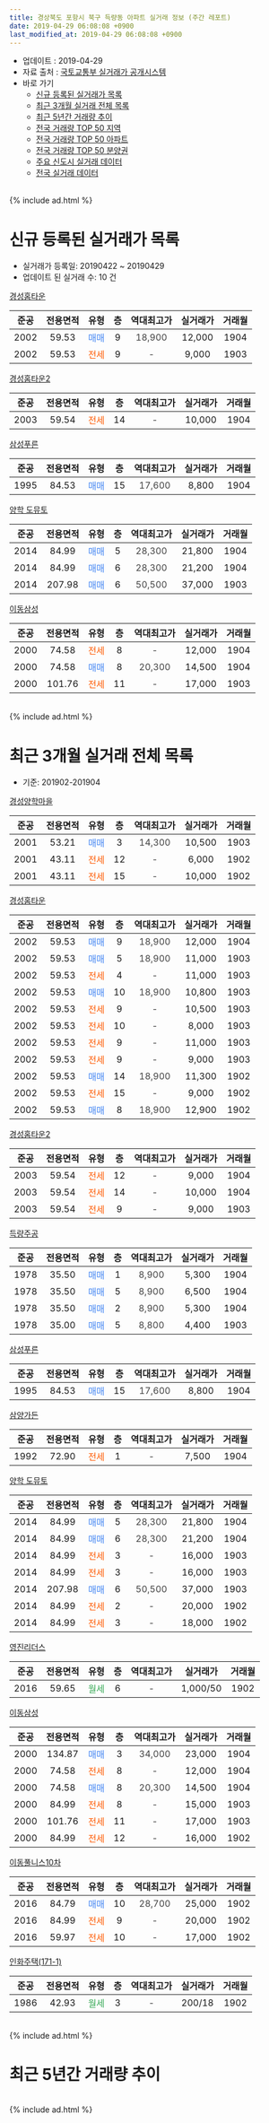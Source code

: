 ```yaml
---
title: 경상북도 포항시 북구 득량동 아파트 실거래 정보 (주간 레포트)
date: 2019-04-29 06:08:08 +0900
last_modified_at: 2019-04-29 06:08:08 +0900
---
```


* 업데이트 : 2019-04-29
* 자료 출처 : [국토교통부 실거래가 공개시스템](http://rt.molit.go.kr)
* 바로 가기
    * [신규 등록된 실거래가 목록](#신규-등록된-실거래가-목록)
    * [최근 3개월 실거래 전체 목록](#최근-3개월-실거래-전체-목록)
    * [최근 5년간 거래량 추이](#최근-5년간-거래량-추이)
    * [전국 거래량 TOP 50 지역](https://inasie.github.io/apt-trade-info/최근-3개월-전국에서-가장-거래가-많이-발생한-지역)
    * [전국 거래량 TOP 50 아파트](https://inasie.github.io/apt-trade-info/최근-3개월-전국에서-가장-거래가-많이-발생한-아파트)
    * [전국 거래량 TOP 50 분양권](https://inasie.github.io/apt-trade-info/최근-3개월-전국에서-가장-거래가-많이-발생한-분양권)
    * [주요 신도시 실거래 데이터](https://inasie.github.io/apt-trade-info/주요-신도시)
    * [전국 실거래 데이터](https://inasie.github.io/apt-trade-info/전국)
<br>
{% include ad.html %}
<br>

# 신규 등록된 실거래가 목록
* 실거래가 등록일: 20190422 ~ 20190429
* 업데이트 된 실거래 수: 10 건


[경성홈타운](https://search.naver.com/search.naver?query=%EA%B2%BD%EC%83%81%EB%B6%81%EB%8F%84+%ED%8F%AC%ED%95%AD%EC%8B%9C+%EB%B6%81%EA%B5%AC+%EB%93%9D%EB%9F%89%EB%8F%99+%EA%B2%BD%EC%84%B1%ED%99%88%ED%83%80%EC%9A%B4)

|준공|전용면적|유형|층|역대최고가|실거래가|거래월|
|:---:|:---:|:---:|:---:|:---:|:---:|:---:|
|2002|59.53|<span style="color:#4285f3">매매</span>|9|<span style="color:#444444">18,900</span>|12,000|1904|
|2002|59.53|<span style="color:#ff5a00">전세</span>|9|<span style="color:#444444">-</span>|9,000|1903|

[경성홈타운2](https://search.naver.com/search.naver?query=%EA%B2%BD%EC%83%81%EB%B6%81%EB%8F%84+%ED%8F%AC%ED%95%AD%EC%8B%9C+%EB%B6%81%EA%B5%AC+%EB%93%9D%EB%9F%89%EB%8F%99+%EA%B2%BD%EC%84%B1%ED%99%88%ED%83%80%EC%9A%B42)

|준공|전용면적|유형|층|역대최고가|실거래가|거래월|
|:---:|:---:|:---:|:---:|:---:|:---:|:---:|
|2003|59.54|<span style="color:#ff5a00">전세</span>|14|<span style="color:#444444">-</span>|10,000|1904|

[삼성푸른](https://search.naver.com/search.naver?query=%EA%B2%BD%EC%83%81%EB%B6%81%EB%8F%84+%ED%8F%AC%ED%95%AD%EC%8B%9C+%EB%B6%81%EA%B5%AC+%EB%93%9D%EB%9F%89%EB%8F%99+%EC%82%BC%EC%84%B1%ED%91%B8%EB%A5%B8)

|준공|전용면적|유형|층|역대최고가|실거래가|거래월|
|:---:|:---:|:---:|:---:|:---:|:---:|:---:|
|1995|84.53|<span style="color:#4285f3">매매</span>|15|<span style="color:#444444">17,600</span>|8,800|1904|

[양학 도뮤토](https://search.naver.com/search.naver?query=%EA%B2%BD%EC%83%81%EB%B6%81%EB%8F%84+%ED%8F%AC%ED%95%AD%EC%8B%9C+%EB%B6%81%EA%B5%AC+%EB%93%9D%EB%9F%89%EB%8F%99+%EC%96%91%ED%95%99+%EB%8F%84%EB%AE%A4%ED%86%A0)

|준공|전용면적|유형|층|역대최고가|실거래가|거래월|
|:---:|:---:|:---:|:---:|:---:|:---:|:---:|
|2014|84.99|<span style="color:#4285f3">매매</span>|5|<span style="color:#444444">28,300</span>|21,800|1904|
|2014|84.99|<span style="color:#4285f3">매매</span>|6|<span style="color:#444444">28,300</span>|21,200|1904|
|2014|207.98|<span style="color:#4285f3">매매</span>|6|<span style="color:#444444">50,500</span>|37,000|1903|

[이동삼성](https://search.naver.com/search.naver?query=%EA%B2%BD%EC%83%81%EB%B6%81%EB%8F%84+%ED%8F%AC%ED%95%AD%EC%8B%9C+%EB%B6%81%EA%B5%AC+%EB%93%9D%EB%9F%89%EB%8F%99+%EC%9D%B4%EB%8F%99%EC%82%BC%EC%84%B1)

|준공|전용면적|유형|층|역대최고가|실거래가|거래월|
|:---:|:---:|:---:|:---:|:---:|:---:|:---:|
|2000|74.58|<span style="color:#ff5a00">전세</span>|8|<span style="color:#444444">-</span>|12,000|1904|
|2000|74.58|<span style="color:#4285f3">매매</span>|8|<span style="color:#444444">20,300</span>|14,500|1904|
|2000|101.76|<span style="color:#ff5a00">전세</span>|11|<span style="color:#444444">-</span>|17,000|1903|


<br>
{% include ad.html %}
<br>

# 최근 3개월 실거래 전체 목록
* 기준: 201902-201904


[경성양학마을](https://search.naver.com/search.naver?query=%EA%B2%BD%EC%83%81%EB%B6%81%EB%8F%84+%ED%8F%AC%ED%95%AD%EC%8B%9C+%EB%B6%81%EA%B5%AC+%EB%93%9D%EB%9F%89%EB%8F%99+%EA%B2%BD%EC%84%B1%EC%96%91%ED%95%99%EB%A7%88%EC%9D%84)

|준공|전용면적|유형|층|역대최고가|실거래가|거래월|
|:---:|:---:|:---:|:---:|:---:|:---:|:---:|
|2001|53.21|<span style="color:#4285f3">매매</span>|3|<span style="color:#444444">14,300</span>|10,500|1903|
|2001|43.11|<span style="color:#ff5a00">전세</span>|12|<span style="color:#444444">-</span>|6,000|1902|
|2001|43.11|<span style="color:#ff5a00">전세</span>|15|<span style="color:#444444">-</span>|10,000|1902|

[경성홈타운](https://search.naver.com/search.naver?query=%EA%B2%BD%EC%83%81%EB%B6%81%EB%8F%84+%ED%8F%AC%ED%95%AD%EC%8B%9C+%EB%B6%81%EA%B5%AC+%EB%93%9D%EB%9F%89%EB%8F%99+%EA%B2%BD%EC%84%B1%ED%99%88%ED%83%80%EC%9A%B4)

|준공|전용면적|유형|층|역대최고가|실거래가|거래월|
|:---:|:---:|:---:|:---:|:---:|:---:|:---:|
|2002|59.53|<span style="color:#4285f3">매매</span>|9|<span style="color:#444444">18,900</span>|12,000|1904|
|2002|59.53|<span style="color:#4285f3">매매</span>|5|<span style="color:#444444">18,900</span>|11,000|1903|
|2002|59.53|<span style="color:#ff5a00">전세</span>|4|<span style="color:#444444">-</span>|11,000|1903|
|2002|59.53|<span style="color:#4285f3">매매</span>|10|<span style="color:#444444">18,900</span>|10,800|1903|
|2002|59.53|<span style="color:#ff5a00">전세</span>|9|<span style="color:#444444">-</span>|10,500|1903|
|2002|59.53|<span style="color:#ff5a00">전세</span>|10|<span style="color:#444444">-</span>|8,000|1903|
|2002|59.53|<span style="color:#ff5a00">전세</span>|9|<span style="color:#444444">-</span>|11,000|1903|
|2002|59.53|<span style="color:#ff5a00">전세</span>|9|<span style="color:#444444">-</span>|9,000|1903|
|2002|59.53|<span style="color:#4285f3">매매</span>|14|<span style="color:#444444">18,900</span>|11,300|1902|
|2002|59.53|<span style="color:#ff5a00">전세</span>|15|<span style="color:#444444">-</span>|9,000|1902|
|2002|59.53|<span style="color:#4285f3">매매</span>|8|<span style="color:#444444">18,900</span>|12,900|1902|

[경성홈타운2](https://search.naver.com/search.naver?query=%EA%B2%BD%EC%83%81%EB%B6%81%EB%8F%84+%ED%8F%AC%ED%95%AD%EC%8B%9C+%EB%B6%81%EA%B5%AC+%EB%93%9D%EB%9F%89%EB%8F%99+%EA%B2%BD%EC%84%B1%ED%99%88%ED%83%80%EC%9A%B42)

|준공|전용면적|유형|층|역대최고가|실거래가|거래월|
|:---:|:---:|:---:|:---:|:---:|:---:|:---:|
|2003|59.54|<span style="color:#ff5a00">전세</span>|12|<span style="color:#444444">-</span>|9,000|1904|
|2003|59.54|<span style="color:#ff5a00">전세</span>|14|<span style="color:#444444">-</span>|10,000|1904|
|2003|59.54|<span style="color:#ff5a00">전세</span>|9|<span style="color:#444444">-</span>|9,000|1903|

[득량주공](https://search.naver.com/search.naver?query=%EA%B2%BD%EC%83%81%EB%B6%81%EB%8F%84+%ED%8F%AC%ED%95%AD%EC%8B%9C+%EB%B6%81%EA%B5%AC+%EB%93%9D%EB%9F%89%EB%8F%99+%EB%93%9D%EB%9F%89%EC%A3%BC%EA%B3%B5)

|준공|전용면적|유형|층|역대최고가|실거래가|거래월|
|:---:|:---:|:---:|:---:|:---:|:---:|:---:|
|1978|35.50|<span style="color:#4285f3">매매</span>|1|<span style="color:#444444">8,900</span>|5,300|1904|
|1978|35.50|<span style="color:#4285f3">매매</span>|5|<span style="color:#444444">8,900</span>|6,500|1904|
|1978|35.50|<span style="color:#4285f3">매매</span>|2|<span style="color:#444444">8,900</span>|5,300|1904|
|1978|35.00|<span style="color:#4285f3">매매</span>|5|<span style="color:#444444">8,800</span>|4,400|1903|

[삼성푸른](https://search.naver.com/search.naver?query=%EA%B2%BD%EC%83%81%EB%B6%81%EB%8F%84+%ED%8F%AC%ED%95%AD%EC%8B%9C+%EB%B6%81%EA%B5%AC+%EB%93%9D%EB%9F%89%EB%8F%99+%EC%82%BC%EC%84%B1%ED%91%B8%EB%A5%B8)

|준공|전용면적|유형|층|역대최고가|실거래가|거래월|
|:---:|:---:|:---:|:---:|:---:|:---:|:---:|
|1995|84.53|<span style="color:#4285f3">매매</span>|15|<span style="color:#444444">17,600</span>|8,800|1904|

[삼양가든](https://search.naver.com/search.naver?query=%EA%B2%BD%EC%83%81%EB%B6%81%EB%8F%84+%ED%8F%AC%ED%95%AD%EC%8B%9C+%EB%B6%81%EA%B5%AC+%EB%93%9D%EB%9F%89%EB%8F%99+%EC%82%BC%EC%96%91%EA%B0%80%EB%93%A0)

|준공|전용면적|유형|층|역대최고가|실거래가|거래월|
|:---:|:---:|:---:|:---:|:---:|:---:|:---:|
|1992|72.90|<span style="color:#ff5a00">전세</span>|1|<span style="color:#444444">-</span>|7,500|1904|

[양학 도뮤토](https://search.naver.com/search.naver?query=%EA%B2%BD%EC%83%81%EB%B6%81%EB%8F%84+%ED%8F%AC%ED%95%AD%EC%8B%9C+%EB%B6%81%EA%B5%AC+%EB%93%9D%EB%9F%89%EB%8F%99+%EC%96%91%ED%95%99+%EB%8F%84%EB%AE%A4%ED%86%A0)

|준공|전용면적|유형|층|역대최고가|실거래가|거래월|
|:---:|:---:|:---:|:---:|:---:|:---:|:---:|
|2014|84.99|<span style="color:#4285f3">매매</span>|5|<span style="color:#444444">28,300</span>|21,800|1904|
|2014|84.99|<span style="color:#4285f3">매매</span>|6|<span style="color:#444444">28,300</span>|21,200|1904|
|2014|84.99|<span style="color:#ff5a00">전세</span>|3|<span style="color:#444444">-</span>|16,000|1903|
|2014|84.99|<span style="color:#ff5a00">전세</span>|3|<span style="color:#444444">-</span>|16,000|1903|
|2014|207.98|<span style="color:#4285f3">매매</span>|6|<span style="color:#444444">50,500</span>|37,000|1903|
|2014|84.99|<span style="color:#ff5a00">전세</span>|2|<span style="color:#444444">-</span>|20,000|1902|
|2014|84.99|<span style="color:#ff5a00">전세</span>|3|<span style="color:#444444">-</span>|18,000|1902|

[영진리더스](https://search.naver.com/search.naver?query=%EA%B2%BD%EC%83%81%EB%B6%81%EB%8F%84+%ED%8F%AC%ED%95%AD%EC%8B%9C+%EB%B6%81%EA%B5%AC+%EB%93%9D%EB%9F%89%EB%8F%99+%EC%98%81%EC%A7%84%EB%A6%AC%EB%8D%94%EC%8A%A4)

|준공|전용면적|유형|층|역대최고가|실거래가|거래월|
|:---:|:---:|:---:|:---:|:---:|:---:|:---:|
|2016|59.65|<span style="color:#34a853">월세</span>|6|<span style="color:#444444">-</span>|1,000/50|1902|

[이동삼성](https://search.naver.com/search.naver?query=%EA%B2%BD%EC%83%81%EB%B6%81%EB%8F%84+%ED%8F%AC%ED%95%AD%EC%8B%9C+%EB%B6%81%EA%B5%AC+%EB%93%9D%EB%9F%89%EB%8F%99+%EC%9D%B4%EB%8F%99%EC%82%BC%EC%84%B1)

|준공|전용면적|유형|층|역대최고가|실거래가|거래월|
|:---:|:---:|:---:|:---:|:---:|:---:|:---:|
|2000|134.87|<span style="color:#4285f3">매매</span>|3|<span style="color:#444444">34,000</span>|23,000|1904|
|2000|74.58|<span style="color:#ff5a00">전세</span>|8|<span style="color:#444444">-</span>|12,000|1904|
|2000|74.58|<span style="color:#4285f3">매매</span>|8|<span style="color:#444444">20,300</span>|14,500|1904|
|2000|84.99|<span style="color:#ff5a00">전세</span>|8|<span style="color:#444444">-</span>|15,000|1903|
|2000|101.76|<span style="color:#ff5a00">전세</span>|11|<span style="color:#444444">-</span>|17,000|1903|
|2000|84.99|<span style="color:#ff5a00">전세</span>|12|<span style="color:#444444">-</span>|16,000|1902|

[이동풀니스10차](https://search.naver.com/search.naver?query=%EA%B2%BD%EC%83%81%EB%B6%81%EB%8F%84+%ED%8F%AC%ED%95%AD%EC%8B%9C+%EB%B6%81%EA%B5%AC+%EB%93%9D%EB%9F%89%EB%8F%99+%EC%9D%B4%EB%8F%99%ED%92%80%EB%8B%88%EC%8A%A410%EC%B0%A8)

|준공|전용면적|유형|층|역대최고가|실거래가|거래월|
|:---:|:---:|:---:|:---:|:---:|:---:|:---:|
|2016|84.79|<span style="color:#4285f3">매매</span>|10|<span style="color:#444444">28,700</span>|25,000|1902|
|2016|84.99|<span style="color:#ff5a00">전세</span>|9|<span style="color:#444444">-</span>|20,000|1902|
|2016|59.97|<span style="color:#ff5a00">전세</span>|10|<span style="color:#444444">-</span>|17,000|1902|

[인화주택(171-1)](https://search.naver.com/search.naver?query=%EA%B2%BD%EC%83%81%EB%B6%81%EB%8F%84+%ED%8F%AC%ED%95%AD%EC%8B%9C+%EB%B6%81%EA%B5%AC+%EB%93%9D%EB%9F%89%EB%8F%99+%EC%9D%B8%ED%99%94%EC%A3%BC%ED%83%9D%28171-1%29)

|준공|전용면적|유형|층|역대최고가|실거래가|거래월|
|:---:|:---:|:---:|:---:|:---:|:---:|:---:|
|1986|42.93|<span style="color:#34a853">월세</span>|3|<span style="color:#444444">-</span>|200/18|1902|


<br>
{% include ad.html %}
<br>

# 최근 5년간 거래량 추이


<div style="width:100%;">
    <canvas id="deal_progress" height="200"></canvas>
</div>

<script>
new Chart(document.getElementById("deal_progress"), {
    type: 'line',
    data: {
        labels: ['201404','201405','201406','201407','201408','201409','201410','201411','201412','201501','201502','201503','201504','201505','201506','201507','201508','201509','201510','201511','201512','201601','201602','201603','201604','201605','201606','201607','201608','201609','201610','201611','201612','201701','201702','201703','201704','201705','201706','201707','201708','201709','201710','201711','201712','201801','201802','201803','201804','201805','201806','201807','201808','201809','201810','201811','201812','201901','201902','201903','201904'],
        datasets: [{
            label: '매매',
            pointRadius: 1,
            data: [22, 24, 17, 13, 28, 15, 30, 22, 24, 30, 40, 51, 37, 32, 32, 19, 15, 18, 13, 6, 22, 7, 6, 15, 14, 12, 8, 4, 8, 8, 14, 25, 13, 16, 11, 16, 15, 15, 12, 14, 11, 11, 7, 9, 11, 15, 11, 8, 9, 7, 9, 8, 11, 13, 24, 13, 9, 11, 3, 5, 9],
            borderColor: "rgba(255, 201, 14, 1)",
            backgroundColor: "rgba(255, 201, 14, 0.5)",
            fill: false,
            lineTension: 0
        },{
            label: '전월세',
            pointRadius: 1,
            data: [5, 4, 12, 6, 17, 8, 10, 8, 9, 7, 6, 9, 7, 7, 8, 4, 0, 4, 15, 8, 8, 15, 6, 6, 13, 6, 8, 7, 11, 11, 7, 9, 8, 12, 5, 8, 6, 13, 11, 11, 10, 5, 8, 12, 11, 13, 15, 17, 13, 8, 9, 9, 6, 6, 17, 12, 12, 13, 10, 10, 4],
            borderColor: "rgba(0, 141, 185, 1)",
            backgroundColor: "rgba(0, 141, 185, 0.5)",
            fill: false,
            lineTension: 0
        }
        ]
    },
    options: {
        responsive: true,
        title: {
            display: false
        },
        tooltips: {
            mode: 'index',
            intersect: false
        },
        hover: {
            mode: 'nearest',
            intersect: true
        },
        scales: {
            xAxes: [{
                display: true,
                scaleLabel: {
                    display: true,
                    labelString: '년/월'
                }
            }],
            yAxes: [{
                display: true,
                ticks: {
                    suggestedMin: 0,
                },
                scaleLabel: {
                    display: true,
                    labelString: '실거래 수'
                }
            }]
        }
    }
});

</script>


<br>
{% include ad.html %}
<br>

